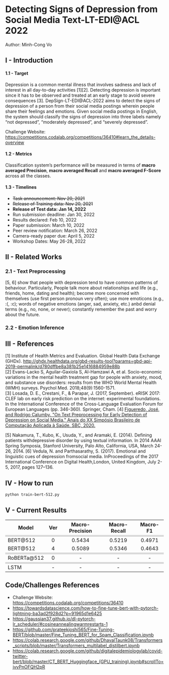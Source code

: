 # Detecting Signs of Depression from Social Media Text-LT-EDI@ACL 2022

Author: Minh-Cong Vo

## I - Introduction

#### 1.1 - Target

Depression is a common mental illness that involves sadness and lack of interest in all day-to-day activities [1][2]. Detecting depression is important since it has to be observed and treated at an early stage to avoid severe consequences [3]. DepSign-LT-EDI@ACL-2022 aims to detect the signs of depression of a person from their social media postings wherein people share their feelings and emotions. Given social media postings in English, the system should classify the signs of depression into three labels namely “not depressed”, “moderately depressed”, and “severely depressed”.

Challenge Website: https://competitions.codalab.org/competitions/36410#learn_the_details-overview

#### 1.2 - Metrics

Classification system’s performance will be measured in terms of **macro averaged Precision**, **macro averaged Recall** and **macro averaged F-Score** across all the classes.

#### 1.3 - Timelines

- ~~Task announcement: Nov 20, 2021~~
- ~~Release of Training data: Nov 20, 2021~~
- **Release of Test data: Jan 14, 2022**
- Run submission deadline: Jan 30, 2022
- Results declared: Feb 10, 2022
- Paper submission: March 10, 2022
- Peer review notification: March 26, 2022
- Camera-ready paper due: April 5, 2022
- Workshop Dates: May 26-28, 2022

## II - Related Works

### 2.1 - Text Preprocessing

[5, 6] show that people with depression tend to have common patterns of behaviour. Particularly, People talk more about relationships and life (e.g., friends, home, dating and health); become more concerned with themselves (use first person pronoun very often); use more emoticons (e.g., :(, :c); words of negative emotions (anger, sad, anxiety, etc.) anbd denial terms (e.g., no, none, or never); constantly remember the past and worry about the future.

### 2.2 - Emotion Inference

## III - References

[1] Institute of Health Metrics and Evaluation. Global Health Data Exchange (GHDx). http://ghdx.healthdata.org/gbd-results-tool?params=gbd-api-2019-permalink/d780dffbe8a381b25e1416884959e88b \
[2] Evans-Lacko S, Aguilar-Gaxiola S, Al-Hamzawi A, et al. Socio-economic variations in the mental health treatment gap for people with anxiety, mood, and substance use disorders: results from the WHO World Mental Health (WMH) surveys. Psychol Med. 2018;48(9):1560-1571.\
[3] Losada, D. E., Crestani, F., & Parapar, J. (2017, September). eRISK 2017: CLEF lab on early risk prediction on the internet: experimental foundations. In the International Conference of the Cross-Language Evaluation Forum for European Languages (pp. 346-360). Springer, Cham.
[4] [Figueredo, José, and Rodrigo Calumby. "On Text Preprocessing for Early Detection of Depression on Social Media." Anais do XX Simpósio Brasileiro de Computação Aplicada à Saúde. SBC, 2020.](https://sol.sbc.org.br/index.php/sbcas/article/view/11504/11367)

[5] Nakamura, T., Kubo, K., Usuda, Y., and Aramaki, E. (2014). Defining patients withdepressive disorder by using textual information. In 2014 AAAI Spring Symposia, Stanford University, Palo Alto, California, USA, March 24-26, 2014.
[6] Vedula, N. and Parthasarathy, S. (2017). Emotional and linguistic cues of depression fromsocial media. InProceedings of the 2017 International Conference on Digital Health,London, United Kingdom, July 2-5, 2017, pages 127–136.

## IV - How to run

```bash
python train-bert-512.py
```

## V - Current Results

<style>
  .double {
    border-top: 4px double #999;
    padding: 10px 0;
    }
</style>

<table>
  <tr>
    <th>Model</th>
    <th>Ver</th>
    <th><center>Macro-Precision</center></th>
    <th><center>Macro-Recall</center></th>
    <th><center>Macro-F1</center></th>
  </tr>
  <tr class="double">
    <td>BERT@512</td>
    <td><center>0</center></td>
    <td><center>0.5434</center></td>
    <td><center>0.5219</center></td>
    <td><center>0.4971</center></td>
  </tr>
  <tr>
    <td>BERT@512</td>
    <td><center>4</center></td>
    <td><center>0.5089</center></td>
    <td><center>0.5346</center></td>
    <td><center>0.4643</center></td>
  </tr>
  <tr class="double">
    <td>RoBERTa@512</td>
    <td><center>0</center></td>
    <td><center>-</center></td>
    <td><center>-</center></td>
    <td><center>-</center></td>
  </tr>
  <tr class="double">
    <td>LSTM</td>
    <td><center>-</center></td>
    <td><center>-</center></td>
    <td><center>-</center></td>
    <td><center>-</center></td>
  </tr>
</table>

## Code/Challenges References

- Challenge Website: https://competitions.codalab.org/competitions/36410
- https://towardsdatascience.com/how-to-fine-tune-bert-with-pytorch-lightning-ba3ad2f928d2?p=91965d1e6425
- https://gaussian37.github.io/dl-pytorch-lr_scheduler/#cosineannealingwarmrestarts-1
- https://github.com/prateekjoshi565/Fine-Tuning-BERT/blob/master/Fine_Tuning_BERT_for_Spam_Classification.ipynb
- https://colab.research.google.com/github/DhavalTaunk08/Transformers_scripts/blob/master/Transformers_multilabel_distilbert.ipynb
- https://colab.research.google.com/github/digitalepidemiologylab/covid-twitter-bert/blob/master/CT_BERT_Huggingface_(GPU_training).ipynb#scrollTo=jvvPnOFQH2pR
